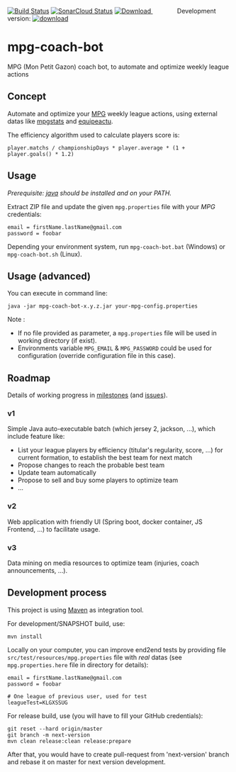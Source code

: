 
[![Build Status](https://travis-ci.org/axel3rd/mpg-coach-bot.svg?branch=master)](https://travis-ci.org/axel3rd/mpg-coach-bot) [![SonarCloud Status](https://sonarcloud.io/api/project_badges/measure?project=org.blondin%3Ampg-coach-bot&metric=alert_status)](https://sonarcloud.io/dashboard?id=org.blondin%3Ampg-coach-bot) [ ![Download](https://api.bintray.com/packages/axel3rd/generic/mpg-coach-bot/images/download.svg) ](https://bintray.com/axel3rd/generic/mpg-coach-bot/_latestVersion#files) &nbsp;&nbsp;&nbsp;&nbsp;&nbsp;&nbsp;&nbsp;&nbsp;&nbsp;&nbsp;&nbsp;&nbsp;&nbsp; Development version: [ ![download](https://api.bintray.com/packages/axel3rd/generic-dev/mpg-coach-bot/images/download.svg) ](https://bintray.com/axel3rd/generic-dev/mpg-coach-bot/_latestVersion#files)

# mpg-coach-bot

MPG (Mon Petit Gazon) coach bot, to automate and optimize weekly league actions

## Concept

Automate and optimize your [MPG](http://mpg.football/) weekly league actions, using external datas like [mpgstats](https://www.mpgstats.fr) and [equipeactu](http://www.equipeactu.fr/blessures-et-suspensions/).

The efficiency algorithm used to calculate players score is:

    player.matchs / championshipDays * player.average * (1 + player.goals() * 1.2)

## Usage

*Prerequisite: [java](https://www.java.com/fr/download/) should be installed and on your PATH.*

Extract ZIP file and update the given `mpg.properties` file with your *MPG* credentials:

    email = firstName.lastName@gmail.com
    password = foobar

Depending your environment system, run `mpg-coach-bot.bat` (Windows) or `mpg-coach-bot.sh` (Linux).

## Usage (advanced)

You can execute in command line:

    java -jar mpg-coach-bot-x.y.z.jar your-mpg-config.properties

Note :

- If no file provided as parameter, a `mpg.properties` file will be used in working directory (if exist).
- Environments variable `MPG_EMAIL` & `MPG_PASSWORD` could be used for configuration (override configuration file in this case).

## Roadmap

Details of working progress in [milestones](./milestones) (and [issues](./issues)).

### v1

Simple Java auto-executable batch (which jersey 2, jackson, ...), which include feature like:

- List your league players by efficiency (titular's regularity, score, ...) for current formation, to establish the best team for next match
- Propose changes to reach the probable best team
- Update team automatically
- Propose to sell and buy some players to optimize team
- ...

### v2

Web application with friendly UI (Spring boot, docker container, JS Frontend, ...) to facilitate usage.

### v3

Data mining on media resources to optimize team (injuries, coach announcements, ...).

## Development process

This project is using [Maven](https://maven.apache.org/) as integration tool.

For development/SNAPSHOT build, use:

```
mvn install
```

Locally on your computer, you can improve end2end tests by providing file `src/test/resources/mpg.properties` file with *real* datas (see `mpg.properties.here` file in directory for details):

```
email = firstName.lastName@gmail.com
password = foobar

# One league of previous user, used for test
leagueTest=KLGXSSUG
```

For release build, use (you will have to fill your GitHub credentials):
```
git reset --hard origin/master 
git branch -m next-version 
mvn clean release:clean release:prepare
```

After that, you would have to create pull-request from 'next-version' branch and rebase it on master for next version development.
